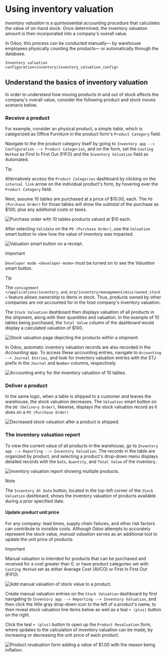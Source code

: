 # Using inventory valuation

<div id="inventory/reporting/using_inventory_val">

*Inventory valuation* is a quintessential accounting procedure that
calculates the value of on-hand stock. Once determined, the inventory
valuation amount is then incorporated into a company's overall value.

</div>

In Odoo, this process can be conducted manually— by warehouse employees
physically counting the products— or automatically through the database.

<div class="seealso">

`Inventory valuation
configuration<inventory/inventory_valuation_config>`

</div>

## Understand the basics of inventory valuation

In order to understand how moving products in and out of stock affects
the company's overall value, consider the following product and stock
moves scenario below.

### Receive a product

For example, consider an physical product, a simple *table*, which is
categorized as <span class="title-ref">Office Furniture</span> in the
product form's `Product Category` field.

Navigate to the the product category itself by going to `Inventory app
-->
Configuration --> Product Categories`, and on the form, set the `Costing
Method` as <span class="title-ref">First In First Out (FIFO)</span> and
the `Inventory Valuation` field as
<span class="title-ref">Automated</span>.

<div class="tip">

<div class="title">

Tip

</div>

Alternatively access the `Product Categories` dashboard by clicking on
the `internal link` arrow on the individual product's form, by hovering
over the `Product Category` field.

</div>

Next, assume 10 tables are purchased at a price of $10.00, each. The `PO
(Purchase Order)` for those tables will show the subtotal of the
purchase as $100, plus any additional costs or taxes.

![Purchase order with 10 tables products valued at $10
each.](using_inventory_valuation/purchase-order.png)

After selecting `Validate` on the `PO (Purchase Order)`, use the
`Valuation` smart button to view how the value of inventory was
impacted.

![Valuation smart button on a
receipt.](using_inventory_valuation/valuation-smart-button.png)

<div class="important">

<div class="title">

Important

</div>

`Developer mode <developer-mode>` must be turned on to see the
*Valuation* smart button.

</div>

<div class="tip">

<div class="title">

Tip

</div>

The `consignment
</applications/inventory_and_mrp/inventory/management/misc/owned_stock>`
feature allows ownership to items in stock. Thus, products owned by
other companies are not accounted for in the host company's inventory
valuation.

</div>

The `Stock Valuation` dashboard then displays valuation of all products
in the shipment, along with their quantities and valuation. In the
example of 10 tables being purchased, the `Total Value` column of the
dashboard would display a calculated valuation of $100.

![Stock valuation page depicting the products within a
shipment.](using_inventory_valuation/stock-valuation-product.png)

In Odoo, automatic inventory valuation records are also recorded in the
*Accounting* app. To access these accounting entries, navigate to
`Accounting --> Journal Entries`, and look for inventory valuation
entries with the <span class="title-ref">STJ</span> prefix in the
`Journal` and `Number` columns, respectively.

![Accounting entry for the inventory valuation of 10
tables.](using_inventory_valuation/inventory-valuation-entry.png)

### Deliver a product

In the same logic, when a table is shipped to a customer and leaves the
warehouse, the stock valuation decreases. The `Valuation` smart button
on the `DO (Delivery Order)`, likewise, displays the stock valuation
record as it does on a `PO (Purchase Order)`

![Decreased stock valuation after a product is
shipped.](using_inventory_valuation/decreased-stock-valuation.png)

### The inventory valuation report

To view the current value of all products in the warehouse, go to
`Inventory app -->
Reporting --> Inventory Valuation`. The records in the table are
organized by product, and selecting a product's drop-down menu displays
detailed records with the `Date`, `Quantity`, and `Total Value` of the
inventory.

![Inventory valuation report showing multiple
products.](using_inventory_valuation/inventory-valuation-products.png)

<div class="note">

<div class="title">

Note

</div>

The `Inventory At Date` button, located in the top-left corner of the
`Stock
Valuation` dashboard, shows the inventory valuation of products
available during a prior specified date.

</div>

#### Update product unit price

For any company: lead times, supply chain failures, and other risk
factors can contribute to invisible costs. Although Odoo attempts to
accurately represent the stock value, *manual valuation* serves as an
additional tool to update the unit price of products.

<div class="important">

<div class="title">

Important

</div>

Manual valuation is intended for products that can be purchased and
received for a cost greater than 0, or have product categories set with
`Costing Method` set as either <span class="title-ref">Average Cost
(AVCO)</span> or <span class="title-ref">First In First Out
(FIFO)</span>.

</div>

![Add manual valuation of stock value to a
product.](using_inventory_valuation/add-manual-valuation.png)

Create manual valuation entries on the `Stock Valuation` dashboard by
first navigating to `Inventory app --> Reporting --> Inventory
Valuation`, and then click the little gray drop-down icon to the left of
a product's name, to then reveal stock valuation line items below as
well as a teal `+ (plus)` button on the right.

Click the teal `+ (plus)` button to open up the `Product Revaluation`
form, where updates to the calculation of inventory valuation can be
made, by increasing or decreasing the unit price of each product.

![Product revaluation form adding a value of $1.00 with the reason being
inflation.](using_inventory_valuation/product-revaluation.png)
